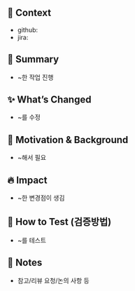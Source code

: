 ## 🎫 Context

- github:
- jira:

## 📄 Summary
- ~한 작업 진행

## ✨ What’s Changed
- ~를 수정

## 🧩 Motivation & Background
- ~해서 필요

## 🔥 Impact
- ~한 변경점이 생김

## 🚦 How to Test (검증방법)
- ~를 테스트

## 📝 Notes
<!-- 기타, 추가 설명, 리뷰 포인트 등 -->
- 참고/리뷰 요청/논의 사항 등